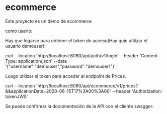 # ecommerce
Este proyecto es un demo de ecommerce

como usarlo:

Hay que logarse para obtener el token de acceso(Hay quie utilizar el usuario demouser):

curl --location 'http://localhost:8080/api/auth/v1/login' --header 'Content-Type: application/json' --data '{"username":"demouser","password":"demouser1"}'

Luego utilizar el token para acceder al endpoint de Prices.

curl --location 'http://localhost:8080/api/ecommerce/v1/prices?&&applicationDate=2020-06-15T17%3A00%3A00' --header 'Authorization: tokenJWS'

Se puede confirmar la documentación de la API con el cliente swagger:
